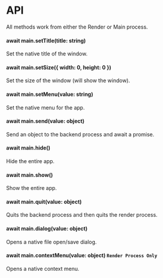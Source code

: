 # API
All methods work from either the Render or Main process.

#### await main.setTitle(title: string)
Set the native title of the window.

#### await main.setSize({ width: 0, height: 0 })
Set the size of the window (will show the window).

#### await main.setMenu(value: string)
Set the native menu for the app.

#### await main.send(value: object)
Send an object to the backend process and await a promise.

#### await main.hide()
Hide the entire app.

#### await main.show()
Show the entire app.

#### await main.quit(value: object)
Quits the backend process and then quits the render process.

#### await main.dialog(value: object)
Opens a native file open/save dialog.

#### await main.contextMenu(value: object) `Render Process Only`
Opens a native context menu.
